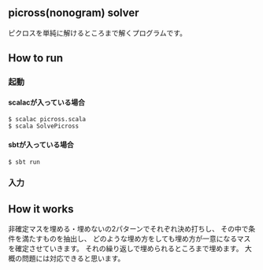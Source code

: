 ## picross(nonogram) solver

ピクロスを単純に解けるところまで解くプログラムです。 

## How to run

### 起動
#### scalacが入っている場合

```
$ scalac picross.scala
$ scala SolvePicross
```

#### sbtが入っている場合

```
$ sbt run
```

### 入力


## How it works

非確定マスを埋める・埋めないの2パターンでそれぞれ決め打ちし、
その中で条件を満たすものを抽出し、
どのような埋め方をしても埋め方が一意になるマスを確定させていきます。
それの繰り返しで埋められるところまで埋めます。
大概の問題には対応できると思います。

